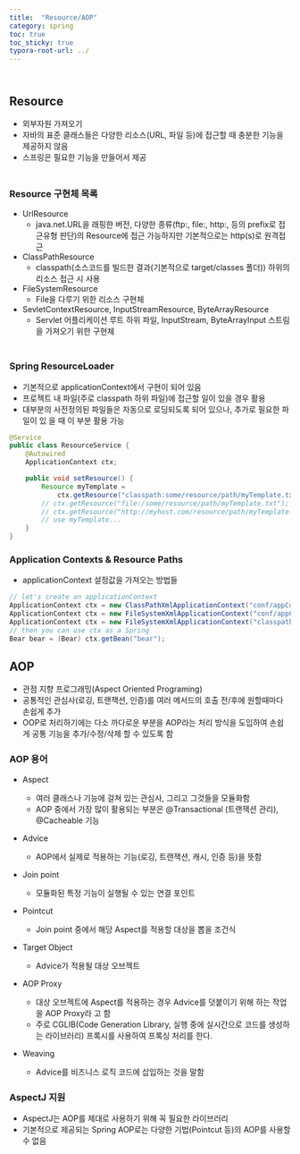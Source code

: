 ```yaml
---
title:  "Resource/AOP"
category: spring
toc: true
toc_sticky: true
typora-root-url: ../
---
```




## <br>Resource

- 외부자원 가져오기
- 자바의 표준 클래스들은 다양한 리소스(URL, 파일 등)에 접근할 때 충분한 기능을 제공하지 않음
- 스프링은 필요한 기능을 만들어서 제공

### <br>Resource 구현체 목록

- UrlResource
  - java.net.URL을 래핑한 버전, 다양한 종류(ftp:, file:, http:, 등의 prefix로 접근유형 판단)의 Resource에 접근 가능하지만 기본적으로는 http(s)로 원격접근
- ClassPathResource
  - classpath(소스코드를 빌드한 결과(기본적으로 target/classes 폴더)) 하위의 리소스 접근 시 사용
- FileSystemResource
  - File을 다루기 위한 리소스 구현체
- SevletContextResource, InputStreamResource, ByteArrayResource
  - Servlet 어플리케이션 루트 하위 파일, InputStream, ByteArrayInput 스트림을 가져오기 위한 구현체

### <br>Spring ResourceLoader

- 기본적으로 applicationContext에서 구현이 되어 있음
- 프로젝트 내 파일(주로 classpath 하위 파일)에 접근할 일이 있을 경우 활용
- 대부분의 사전정의된 파일들은 자동으로 로딩되도록 되어 있으나, 추가로 필요한 파일이 있 을 때 이 부분 활용 가능

```java
@Service
public class ResourceService {
    @Autowired
    ApplicationContext ctx;

    public void setResource() {
        Resource myTemplate =
            ctx.getResource("classpath:some/resource/path/myTemplate.txt");
        // ctx.getResource("file:/some/resource/path/myTemplate.txt");
        // ctx.getResource("http://myhost.com/resource/path/myTemplate.txt");
        // use myTemplate...
    }
}
```



### Application Contexts & Resource Paths

- applicationContext 설정값을 가져오는 방법들

```java
// let's create an applicationContext
ApplicationContext ctx = new ClassPathXmlApplicationContext("conf/appContext.xml");
ApplicationContext ctx = new FileSystemXmlApplicationContext("conf/appContext.xml");
ApplicationContext ctx = new FileSystemXmlApplicationContext("classpath:conf/appContext.xml");
// then you can use ctx as a Spring
Bear bear = (Bear) ctx.getBean("bear");
```





## AOP

- 관점 지향 프로그래밍(Aspect Oriented Programing)
- 공통적인 관심사(로깅, 트랜잭션, 인증)를 여러 메서드의 호출 전/후에 원할때마다 손쉽게 추가
- OOP로 처리하기에는 다소 까다로운 부분을 AOP라는 처리 방식을 도입하여 손쉽게 공통 기능을 추가/수정/삭제 할 수 있도록 함



### AOP 용어

- Aspect
  - 여러 클래스나 기능에 걸쳐 있는 관심사, 그리고 그것들을 모듈화함
  - AOP 중에서 가장 많이 활용되는 부분은 @Transactional (트랜잭션 관리), @Cacheable 기능
- Advice
  - AOP에서 실제로 적용하는 기능(로깅, 트랜잭션, 캐시, 인증 등)을 뜻함
- Join point
  - 모듈화된 특정 기능이 실행될 수 있는 연결 포인트
- Pointcut
  - Join point 중에서 해당 Aspect를 적용할 대상을 뽑을 조건식
- Target Object
  - Advice가 적용될 대상 오브젝트
- AOP Proxy
  - 대상 오브젝트에 Aspect를 적용하는 경우 Advice를 덧붙이기 위해 하는 작업을 AOP Proxy라 고 함
  - 주로 CGLIB(Code Generation Library, 실행 중에 실시간으로 코드를 생성하는 라이브러리) 프록시를 사용하여 프록싱 처리를 한다.

- Weaving
  - Advice를 비즈니스 로직 코드에 삽입하는 것을 말함



### AspectJ 지원

- AspectJ는 AOP를 제대로 사용하기 위해 꼭 필요한 라이브러리
- 기본적으로 제공되는 Spring AOP로는 다양한 기법(Pointcut 등)의 AOP를 사용할 수 없음
